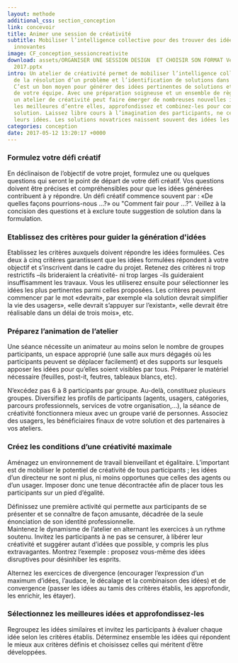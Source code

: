 ```yaml
---
layout: methode
additional_css: section_conception
link: concevoir
title: Animer une session de créativité
subtitle: Mobiliser l’intelligence collective pour des trouver des idées de solutions
  innovantes
image: CF_conception_sessioncreativite
download: assets/ORGANISER UNE SESSION DESIGN  ET CHOISIR SON FORMAT Version Septembre
  2017.pptx
intro: Un atelier de créativité permet de mobiliser l’intelligence collective autour
  de la résolution d’un problème et l’identification de solutions dans un temps réduit.
  C’est un bon moyen pour générer des idées pertinentes de solutions et raviver l’énergie
  de votre équipe. Avec une préparation soigneuse et un ensemble de règles claires,
  un atelier de créativité peut faire émerger de nombreuses nouvelles idées. Sélectionnez
  les meilleures d’entre elles, approfondissez et combinez-les pour concevoir votre
  solution. Laissez libre cours à l’imagination des participants, ne censurez pas
  leurs idées. Les solutions novatrices naissent souvent des idées les plus décalées.
categories: conception
date: 2017-05-12 13:20:17 +0000
---
```


### Formulez votre défi créatif 
En déclinaison de l’objectif de votre projet, formulez une ou quelques questions qui seront le point de départ de votre défi créatif. Vos questions doivent être précises et compréhensibles pour que les idées générées contribuent à y répondre. Un défi créatif commence souvent par : «De quelles façons pourrions-nous ...?» ou "Comment fair pour …?". Veillez à la concision des questions et à exclure toute suggestion de solution dans la formulation.

### Etablissez des critères pour guider la génération d'idées
Etablissez les critères auxquels doivent répondre les idées formulées. Ces deux à cinq critères garantissent que les idées formulées répondent à votre objectif et s’inscrivent dans le cadre du projet. Retenez des critères ni trop restrictifs –ils brideraient la créativité- ni trop larges -ils guideraient insuffisamment les travaux. Vous les utiliserez ensuite pour sélectionner les idées les plus pertinentes parmi celles proposées. Les critères peuvent commencer par le mot «devrait», par exemple «la solution devrait simplifier la vie des usagers», «elle devrait s’appuyer sur l’existant», «elle devrait être réalisable dans un délai de trois mois», etc.

### Préparez l’animation de l’atelier 
Une séance nécessite un animateur au moins selon le nombre de groupes participants, un espace approprié (une salle aux murs dégagés où les participants peuvent se déplacer facilement) et des supports sur lesquels apposer les idées pour qu’elles soient visibles par tous. Préparer le matériel nécessaire (feuilles, post-it, feutres, tableaux blancs, etc). 

N’excédez pas 6 à 8 participants par groupe. Au-delà, constituez plusieurs groupes. Diversifiez les profils de participants (agents, usagers, catégories, parcours professionnels, services de votre organisation,…), la séance de créativité fonctionnera mieux avec un groupe varié de personnes. Associez des usagers, les bénéficiaires finaux de votre solution et des partenaires à vos ateliers.

### Créez les conditions d’une créativité maximale 
Aménagez un environnement de travail bienveillant et égalitaire. L’important est de mobiliser le potentiel de créativité de tous participants ; les idées d’un directeur ne sont ni plus, ni moins opportunes que celles des agents ou d’un usager. Imposer donc une tenue décontractée afin de placer tous les participants sur un pied d’égalité.
 
Définissez une première activité qui permette aux participants de se présenter et se connaître de façon amusante, décadrée de la seule énonciation de son identité professionnelle.    
Maintenez le dynamisme de l’atelier en alternant les exercices à un rythme soutenu. Invitez les participants à ne pas se censurer, à libérer leur créativité et suggérer autant d’idées que possible, y compris les plus extravagantes. Montrez l’exemple : proposez vous-même des idées disruptives pour désinhiber les esprits.

Alternez les exercices de divergence (encourager l’expression d’un maximum d’idées, l’audace, le décalage et la combinaison des idées) et de convergence (passer les idées au tamis des critères établis, les approfondir, les enrichir, les étayer).   

### Sélectionnez les meilleures idées et approfondissez-les 
Regroupez les idées similaires et invitez les participants à évaluer chaque idée selon les critères établis. Déterminez ensemble les idées qui répondent le mieux aux critères définis et choisissez celles qui méritent d’être développées.

